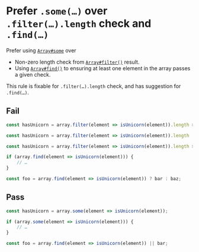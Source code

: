 # Prefer `.some(…)` over `.filter(…).length` check and `.find(…)`

Prefer using [`Array#some`](https://developer.mozilla.org/en-US/docs/Web/JavaScript/Reference/Global_Objects/Array/some) over

- Non-zero length check from [`Array#filter()`](https://developer.mozilla.org/en-US/docs/Web/JavaScript/Reference/Global_Objects/Array/filter) result.
- Using [`Array#find()`](https://developer.mozilla.org/en-US/docs/Web/JavaScript/Reference/Global_Objects/Array/find) to ensuring at least one element in the array passes a given check.

This rule is fixable for `.filter(…).length` check, and has suggestion for `.find(…)`.

## Fail

```js
const hasUnicorn = array.filter(element => isUnicorn(element)).length > 0;
```

```js
const hasUnicorn = array.filter(element => isUnicorn(element)).length != 0;
```

```js
const hasUnicorn = array.filter(element => isUnicorn(element)).length >= 1;
```

```js
if (array.find(element => isUnicorn(element))) {
	// …
}
```

```js
const foo = array.find(element => isUnicorn(element)) ? bar : baz;
```

## Pass

```js
const hasUnicorn = array.some(element => isUnicorn(element));
```


```js
if (array.some(element => isUnicorn(element))) {
	// …
}
```

```js
const foo = array.find(element => isUnicorn(element)) || bar;
```
